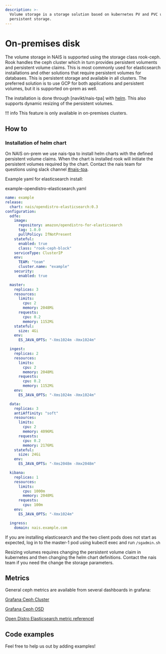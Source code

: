 ```yaml
---
description: >-
  Volume storage is a storage solution based on kubernetes PV and PVC used for
  persistent storage.
---
```


# On-premises disk

The volume storage in NAIS is supported using the storage class rook-ceph. Rook handles the ceph cluster which in turn provides persistent voluments and persistent volume claims. This is most commonly used for elasticsearch installations and other solutions that require persistent volumes for databases. This is persistent storage and available in all clusters. The preferred solution is to use GCP for both applications and persistent volumes, but it is supported on-prem as well.

The installation is done through \[navikt/nais-tpa\] with [helm](https://helm.sh/). This also supports dynamic resizing of the persistent volumes.

!!! info
    This feature is only available in on-premises clusters.

## How to

### Installation of helm chart

On NAIS on-prem we use nais-tpa to install helm charts with the defined persistent volume claims. When the chart is installed rook will initiate the persistent volumes required by the chart. Contact the nais team for questions using slack channel [\#nais-tpa](https://nav-it.slack.com/archives/CP8TKNK55).

Example yaml for elasticsearch install:

example-opendistro-elasticsearch.yaml

```yaml
name: example
release:
  chart: nais/opendistro-elasticsearch:0.3
configuration:
  odfe:
    image:
      repository: amazon/opendistro-for-elasticsearch
      tag: 1.0.0
      pullPolicy: IfNotPresent
    stateful:
      enabled: true
      class: "rook-ceph-block"
    serviceType: ClusterIP
    env:
      TEAM: "team"
      cluster.name: "example"
    security:
      enabled: true

  master:
    replicas: 3
    resources:
      limits:
        cpu: 2
        memory: 2048Mi
      requests:
        cpu: 0.2
        memory: 1152Mi
    stateful:
      size: 4Gi
    env:
      ES_JAVA_OPTS: "-Xms1024m -Xmx1024m"

  ingest:
    replicas: 2
    resources:
      limits:
        cpu: 2
        memory: 2048Mi
      requests:
        cpu: 0.2
        memory: 1152Mi
    env:
      ES_JAVA_OPTS: "-Xms1024m -Xmx1024m"

  data:
    replicas: 3
    antiAffinity: "soft"
    resources:
      limits:
        cpu: 2
        memory: 4096Mi
      requests:
        cpu: 0.2
        memory: 2176Mi
    stateful:
      size: 24Gi
    env:
      ES_JAVA_OPTS: "-Xms2048m -Xmx2048m"

  kibana:
    replicas: 1
    resources:
      limits:
        cpu: 1000m
        memory: 2048Mi
      requests:
        cpu: 100m
    env:
      ES_JAVA_OPTS: "-Xmx1024m"

  ingress:
    domain: nais.example.com
```

If you are installing elasticsearch and the two client pods does not start as expected, log in to the master-1 pod using kubectl exec and run `/sgadmin.sh`

Resizing volumes requires changing the persistent volume claim in kubernetes and then changing the helm chart definitions. Contact the nais team if you need the change the storage parameters.

## Metrics

General ceph metrics are available from several dashboards in grafana:

[Grafana Ceph Cluster](https://grafana.adeo.no/d/vwcB0Bzml/ceph-cluster?orgId=1&refresh=10s)

[Grafana Ceph OSD](https://grafana.adeo.no/d/Fj5fAfzik/ceph-osd?orgId=1&refresh=15m)

[Open Distro Elasticsearch metric referencel](https://opendistro.github.io/for-elasticsearch-docs/docs/pa/reference/)

## Code examples

Feel free to help us out by adding examples!

